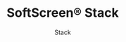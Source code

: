 ---
title: "SoftScreen® Stack"
image_primary: "img/Arktura_SoftScreen_Stack-1600x1078.jpg"
image_secondary: "img/Arktura-SoftScreen-Stack-Half-Waiting-Room-06.jpg"
description: "Stack%u2019s%20wall%20panels%20and%20partitions%20bring%20to%20mind%20paper%20lanterns%20stacked%20on%20top%20of%20each%20other.%20The%20extra%20empty%20space%20in%20this%20design%20makes%20it%20perfect%20for%20areas%20where%20extra%20visual%20privacy%20is%20not%20necessary%2C%20though%20they%20can%20still%20provide%20some%20acoustic%20privacy%20thanks%20to%20their%20Soft%20Sound%20material.%20Stack%20is%20available%20in%20full%20and%20half%20pattern%20panels%20to%20provide%20flexibility%20in%20acoustic%20performance%20and%20peace%20of%20mind.%20These%20panels%20can%20be%20either%20fixed%20into%20place%20cable%20hung%2C%20wall%20mounted%2C%20or%20set%20on%20a%20track%20to%20serve%20as%20operable%20dividers.%A0%20%A0"
designer: "Arktura"
subtitle: "Stack"
href: "https://arktura.com/product/softscreen-stack/"
tags: 
  - "arktura"
  - "Acoustic"
  - "Wall Panels"
  - "Partitions"
  - "wall-panels"
category: "wall-panels"
manufacturer: "Arktura"
slug: "/manufacturers/arktura/wall-panels/arktura-soft-screen-stack"
---